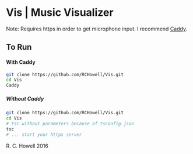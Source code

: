# Vis | Music Visualizer

Note: Requires https in order to get microphone input. I recommend [Caddy](caddyserver.com).

## To Run
#### With Caddy
```bash
git clone https://github.com/RCHowell/Vis.git
cd Vis
Caddy
```

##### Without Caddy
```bash
git clone https://github.com/RCHowell/Vis.git
cd Vis
# tsc without parameters because of tsconfig.json
tsc
# ... start your https server
```

R. C. Howell 2016